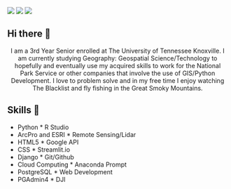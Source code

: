 ![](https://img.shields.io/github/followers/wnelso18?style=social)
[![](https://img.shields.io/badge/UTK-student-orange)](https://www.utk.edu/)
[![](https://img.shields.io/badge/My-LinkedIn-blue)](https://www.linkedin.com/in/william-jack-nelson/)

## Hi there 👋

<div align="center">I am a 3rd Year Senior enrolled at The University of Tennessee Knoxville. I am
currently studying Geography: Geospatial Science/Technology to hopefully and
eventually use my acquired skills to work for the National Park Service or other
companies that involve the use of GIS/Python Development. I love to problem solve
and in my free time I enjoy watching The Blacklist and fly fishing in the Great Smoky Mountains.</div>

## Skills 🤹

* Python              * R Studio
* ArcPro and ESRI     * Remote Sensing/Lidar
* HTML5               * Google API
* CSS                 * Streamlit.io
* Django              * Git/Github
* Cloud Computing     * Anaconda Prompt
* PostgreSQL          * Web Development
* PGAdmin4            * DJI


<!--
**wnelso18/wnelso18** is a ✨ _special_ ✨ repository because its `README.md` (this file) appears on your GitHub profile.

Here are some ideas to get you started:

- 🔭 I’m currently working on ...
- 🌱 I’m currently learning ...
- 👯 I’m looking to collaborate on ...
- 🤔 I’m looking for help with ...
- 💬 Ask me about ...
- 📫 How to reach me: ...
- 😄 Pronouns: ...
- ⚡ Fun fact: ...
-->
